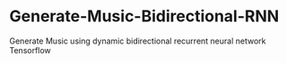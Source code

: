# Generate-Music-Bidirectional-RNN
Generate Music using dynamic bidirectional recurrent neural network Tensorflow

